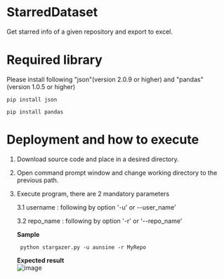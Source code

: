 # StarredDataset
Get starred info of a given repository and export to excel.

# Required library
Please install following "json"(version 2.0.9 or higher) and "pandas" (version 1.0.5 or higher)

    pip install json

    pip install pandas

# Deployment and how to execute

1. Download source code and place in a desired directory.

2. Open command prompt window and change working directory to the previous path.

3. Execute program, there are 2 mandatory parameters 

    3.1 username : following by option  '-u' or --user_name'
    
    3.2 repo_name : following by option '-r' or '--repo_name'

    **Sample** 
    
        python stargazer.py -u aunsine -r MyRepo
        
    **Expected result**        
![image](https://user-images.githubusercontent.com/73420344/124177604-a885d180-dada-11eb-9eb4-2a41b597a18c.png)
